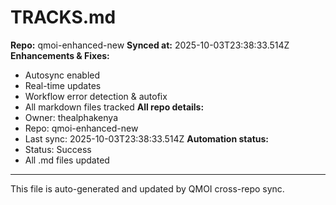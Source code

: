 # TRACKS.md

**Repo:** qmoi-enhanced-new
**Synced at:** 2025-10-03T23:38:33.514Z
**Enhancements & Fixes:**
- Autosync enabled
- Real-time updates
- Workflow error detection & autofix
- All markdown files tracked
**All repo details:**
- Owner: thealphakenya
- Repo: qmoi-enhanced-new
- Last sync: 2025-10-03T23:38:33.514Z
**Automation status:**
- Status: Success
- All .md files updated
---
This file is auto-generated and updated by QMOI cross-repo sync.
